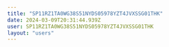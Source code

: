 ```yaml
---
title: "SP11RZ1TA0WG38S51NYDS05978YZT4JVXSSG01THK"
date: 2024-03-09T20:31:44.939Z
user: SP11RZ1TA0WG38S51NYDS05978YZT4JVXSSG01THK
layout: "users"
---
```

    